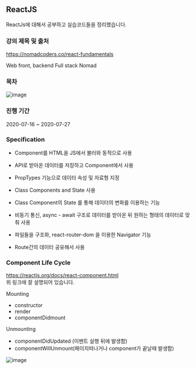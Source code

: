 ## ReactJS

ReactJs에 대해서 공부하고 실습코드들을 정리했습니다.    

### 강의 제목 및 출처
https://nomadcoders.co/react-fundamentals

Web front, backend Full stack Nomad 

### 목차

![image](https://user-images.githubusercontent.com/44837403/153229114-d22dbac2-d0fa-4300-a4eb-c436ec0b4675.png)


### 진행 기간
2020-07-16 ~ 2020-07-27

### Specification

- Component를 HTML을 JS에서 불러와 동적으로 사용

- API로 받아온 데이터를 저장하고 Component에서 사용

- PropTypes 기능으로 데이터 속성 및 자료형 지정

- Class Components and State 사용

- Class Component의 State 를 통해 데이터의 변화를 이용하는 기능


- 비동기 통신, async - await 구조로 데이터를 받아온 뒤 원하는 형태의 데이터로 맞춰 사용

- 파일들을 구조화, react-router-dom 을 이용한 Navigator 기능

- Route간의 데이터 공유해서 사용

### Component Life Cycle

https://reactjs.org/docs/react-component.html     
위 링크에 잘 설명되어 있습니다.

Mounting    
- constructor    
- render   
- componentDidmount    

Unmounting    
- componentDidUpdated (이벤트 실행 뒤에 발생함)   
- componentWillUnmount(페이지떠나거나 component가 끝날때 발생함)

![image](https://user-images.githubusercontent.com/44837403/114273991-69099500-9a57-11eb-84fc-11ccfe403a94.png)







